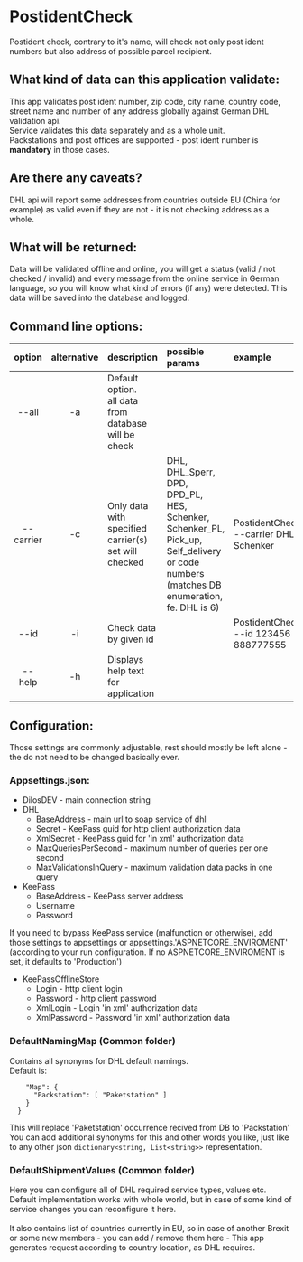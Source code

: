 # PostidentCheck

Postident check, contrary to it's name, will check not only post ident numbers but also address of possible parcel recipient.

## What kind of data can this application validate:

This app validates post ident number, zip code, city name, country code, street name and number of any address globally against German DHL validation api.\
Service validates this data separately and as a whole unit.\
Packstations and post offices are supported - post ident number is **mandatory** in those cases.

## Are there any caveats?
DHL api will report some addresses from countries outside EU (China for example) as valid even if they are not - it is not checking address as a whole.

## What will be returned:
Data will be validated offline and online, you will get a status (valid / not checked / invalid) and every message from the online service in German language, so you will know what kind of errors (if any) were detected. This data will be saved into the database and logged.

## Command line options:
| option | alternative | description | possible params | example |
| :----:  | :-----:     | :---------- | :--- | :---
| --all  | -a          | Default option. <br/>all data from database will be check
| --carrier | -c | Only data with specified carrier(s) set will checked | DHL, DHL_Sperr, DPD, DPD_PL, HES, Schenker, Schenker_PL, Pick_up, Self_delivery or code numbers (matches DB enumeration, fe. DHL is 6) | PostidentCheck.exe --carrier DHL Schenker
| --id | -i | Check data by given id | | PostidentCheck.exe --id 123456 888777555 |
|--help | -h | Displays help text for application | | 

## Configuration:
Those settings are commonly adjustable, rest should mostly be left alone - the do not need to be changed basically ever.

### Appsettings.json:
* DilosDEV - main connection string
* DHL
    * BaseAddress - main url to soap service of dhl
    * Secret - KeePass guid for http client authorization data
    * XmlSecret - KeePass guid for 'in xml' authorization data
    * MaxQueriesPerSecond - maximum number of queries per one second
    * MaxValidationsInQuery - maximum validation data packs in one query
* KeePass
    * BaseAddress - KeePass server address
    * Username
    * Password

If you need to bypass KeePass service (malfunction or otherwise), add those settings to appsettings or appsettings.'ASPNETCORE_ENVIROMENT' (according to your run configuration. If no ASPNETCORE_ENVIROMENT is set, it defaults to 'Production')

* KeePassOfflineStore
    * Login - http client login
    * Password - http client password
    * XmlLogin - Login 'in xml' authorization data
    * XmlPassword - Password 'in xml' authorization data

### DefaultNamingMap (Common folder)

Contains all synonyms for DHL default namings.\
Default is:
```"DefaultNamingMap": {
    "Map": {
      "Packstation": [ "Paketstation" ]
    }
  }
```
This will replace 'Paketstation' occurrence recived from DB to 'Packstation'\
You can add additional synonyms for this and other words you like, just like to any other json 
```dictionary<string, List<string>>``` representation.

### DefaultShipmentValues (Common folder)
Here you can configure all of DHL required service types, values etc.
Default implementation works with whole world, but in case of some kind of service changes you can reconfigure it here.\
\
It also contains list of countries currently in EU, so in case of another Brexit or some new members - you can add / remove them here - This app generates request according to country location, as DHL requires.
